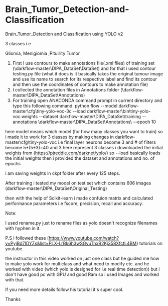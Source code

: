 # Brain_Tumor_Detection-and-Classification
Brain_Tumor_Detection and Classification using YOLO v2 

3 classes i.e

Gliomia, Menigiomia ,Pituirity Tumor


1) First I use contours to make annotations file(.xml files) of training set (\darkflow-master\DIPA_DataSet\DataSet\) and for that i used contour testing.py file 
(what it does is it basically takes the original tumour image and use its name to search for its respective label and find its contour and then use the coordinates of contours to make annotation file) 
2) I collected the annotation files in Annotations folder (\darkflow-master\DIPA_DataSet\Annotations\)
3) For training open ANACONDA command prompt in current directory and type this following command:
python flow --model darkflow-master\cfg\tiny-yolo-voc-3c --load darkflow-master\bin\tiny-yolo-voc.weights --dataset darkflow-master\DIPA_DataSet\training --annotations \darkflow-master\DIPA_DataSet\Annotations\ --epoch 10

here model means which model (for how many classes you want to train) so i made it to work for 3 classes by making changes in darkflow-master\cfg\tiny-yolo-voc i.e final layer neurons become 3 and # of filters become 5*(5+3)=40 and 3 here represent 3 classes
i downloaded the initial weights from (https://pjreddie.com/darknet/yolo/) so --load basically loads the initial weights 
then i provided the dataset and annotations and no. of epochs 

i am saving weights in ckpt folder after every 125 steps.

After training i tested my model on test set which contains 606 images 
(darkflow-master\DIPA_DataSet\Original_Testing)

then with the help of Scikit-learn i made confuion matrix and calculated performance parameters i.e fscore, precision, recall and accuracy.


Note:

I used rename.py just to rename files as yolo doesn't recognize filenames with hyphen in it. 

P.S I followed these (https://www.youtube.com/watch?v=PyjBd7IDYZs&list=PLX-LrBk6h3wSGvuTnxB2Kj358XfctL4BM) tutorials on youtube.

the instructor in this video worked on just one class but he guided me how to make yolo work for multiclass and what need to modify etc. and he worked with video (which yolo is designed for i.e real time detection)) 
but i don't have good pc with GPU and good Ram so i used Images and worked with that.


If you need more details follow his tutorial it's super cool.

Thanks 

   
